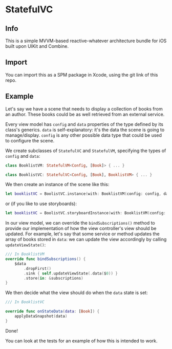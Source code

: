 # StatefulVC

## Info

This is a simple MVVM-based reactive-whatever architecture bundle for iOS built upon UIKit and Combine.

## Import

You can import this as a SPM package in Xcode, using the git link of this repo.

## Example

Let's say we have a scene that needs to display a collection of books from an author. These books could be as well retrieved from an external service.

Every view model has `config` and `data` properties of the type defined by its class's generics. `data` is self-explanatory: it's the data the scene is going to manage/display. `config` is any other possible data type that could be used to configure the scene.

We create subclasses of `StatefulVC` and `StatefulVM`, specifying the types of `config` and `data`:

```swift
class BooklistVM: StatefulVM<Config, [Book]> { ... }

class BooklistVC: StatefulVC<Config, [Book], BooklistVM> { ... }
```

We then create an instance of the scene like this:

```swift
let booklistVC = BoolistVC.instance(with: BooklistVM(config: config, data: author.books))
```

or (if you like to use storyboards):

```swift
let booklistVC = BoolistVC.storyboardInstance(with: BooklistVM(config: config, data: author.books))
```

In our view model, we can override the `bindSubscriptions()` method to provide our implementation of how the view controller's view should be updated. For example, let's say that some service or method updates the array of books stored in `data`: we can update the view accordingly by calling `updateViewState()`:

```swift
/// In BooklistVM
override func bindSubscriptions() {
    $data
        .dropFirst()
        .sink { self.updateViewState(.data($0)) }
        .store(in: &subscriptions)
}
```

We then decide what the view should do when the `data` state is set:

```swift
/// In BooklistVC

override func onStateData(data: [Book]) {
    applyDataSnapshot(data)
}
```

Done!

You can look at the tests for an example of how this is intended to work.
